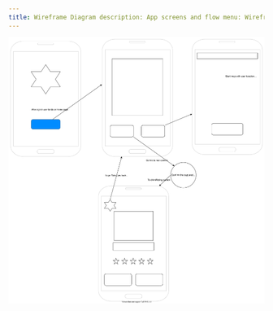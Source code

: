 ```yaml
---
title: Wireframe Diagram description: App screens and flow menu: Wireframe order: 30
---
```


[![wireframe diagram](img/svg-png/wireframe.svg)](img/pdf/wireframe.pdf)